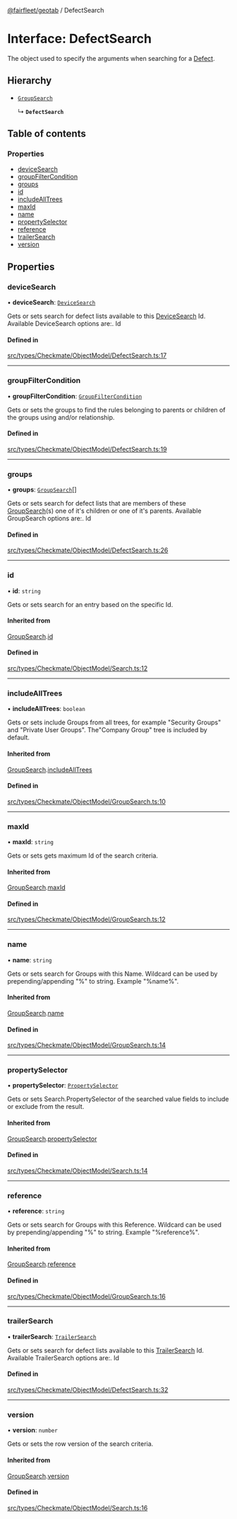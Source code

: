 [@fairfleet/geotab](../README.md) / DefectSearch

# Interface: DefectSearch

The object used to specify the arguments when searching for a [Defect](Defect.md).

## Hierarchy

- [`GroupSearch`](GroupSearch.md)

  ↳ **`DefectSearch`**

## Table of contents

### Properties

- [deviceSearch](DefectSearch.md#devicesearch)
- [groupFilterCondition](DefectSearch.md#groupfiltercondition)
- [groups](DefectSearch.md#groups)
- [id](DefectSearch.md#id)
- [includeAllTrees](DefectSearch.md#includealltrees)
- [maxId](DefectSearch.md#maxid)
- [name](DefectSearch.md#name)
- [propertySelector](DefectSearch.md#propertyselector)
- [reference](DefectSearch.md#reference)
- [trailerSearch](DefectSearch.md#trailersearch)
- [version](DefectSearch.md#version)

## Properties

### deviceSearch

• **deviceSearch**: [`DeviceSearch`](DeviceSearch.md)

Gets or sets search for defect lists available to this [DeviceSearch](DeviceSearch.md) Id.
 Available DeviceSearch options are:.
 <list><item><description>Id</description></item></list>

#### Defined in

[src/types/Checkmate/ObjectModel/DefectSearch.ts:17](https://github.com/fairfleet/geotab/blob/b682f10/src/types/Checkmate/ObjectModel/DefectSearch.ts#L17)

___

### groupFilterCondition

• **groupFilterCondition**: [`GroupFilterCondition`](GroupFilterCondition.md)

Gets or sets the groups to find the rules belonging to parents or children of the groups using and/or relationship.

#### Defined in

[src/types/Checkmate/ObjectModel/DefectSearch.ts:19](https://github.com/fairfleet/geotab/blob/b682f10/src/types/Checkmate/ObjectModel/DefectSearch.ts#L19)

___

### groups

• **groups**: [`GroupSearch`](GroupSearch.md)[]

Gets or sets search for defect lists that are members of these [GroupSearch](GroupSearch.md)(s) one of
 it's children or one of it's parents.
 Available GroupSearch options are:.
 <list><item><description>Id</description></item></list>

#### Defined in

[src/types/Checkmate/ObjectModel/DefectSearch.ts:26](https://github.com/fairfleet/geotab/blob/b682f10/src/types/Checkmate/ObjectModel/DefectSearch.ts#L26)

___

### id

• **id**: `string`

Gets or sets search for an entry based on the specific Id.

#### Inherited from

[GroupSearch](GroupSearch.md).[id](GroupSearch.md#id)

#### Defined in

[src/types/Checkmate/ObjectModel/Search.ts:12](https://github.com/fairfleet/geotab/blob/b682f10/src/types/Checkmate/ObjectModel/Search.ts#L12)

___

### includeAllTrees

• **includeAllTrees**: `boolean`

Gets or sets include Groups from all trees, for example "Security Groups" and "Private User Groups". The"Company Group" tree is included by default.

#### Inherited from

[GroupSearch](GroupSearch.md).[includeAllTrees](GroupSearch.md#includealltrees)

#### Defined in

[src/types/Checkmate/ObjectModel/GroupSearch.ts:10](https://github.com/fairfleet/geotab/blob/b682f10/src/types/Checkmate/ObjectModel/GroupSearch.ts#L10)

___

### maxId

• **maxId**: `string`

Gets or sets gets maximum Id of the search criteria.

#### Inherited from

[GroupSearch](GroupSearch.md).[maxId](GroupSearch.md#maxid)

#### Defined in

[src/types/Checkmate/ObjectModel/GroupSearch.ts:12](https://github.com/fairfleet/geotab/blob/b682f10/src/types/Checkmate/ObjectModel/GroupSearch.ts#L12)

___

### name

• **name**: `string`

Gets or sets search for Groups with this Name. Wildcard can be used by prepending/appending "%" to string. Example "%name%".

#### Inherited from

[GroupSearch](GroupSearch.md).[name](GroupSearch.md#name)

#### Defined in

[src/types/Checkmate/ObjectModel/GroupSearch.ts:14](https://github.com/fairfleet/geotab/blob/b682f10/src/types/Checkmate/ObjectModel/GroupSearch.ts#L14)

___

### propertySelector

• **propertySelector**: [`PropertySelector`](PropertySelector.md)

Gets or sets Search.PropertySelector of the searched value fields to include or exclude from the result.

#### Inherited from

[GroupSearch](GroupSearch.md).[propertySelector](GroupSearch.md#propertyselector)

#### Defined in

[src/types/Checkmate/ObjectModel/Search.ts:14](https://github.com/fairfleet/geotab/blob/b682f10/src/types/Checkmate/ObjectModel/Search.ts#L14)

___

### reference

• **reference**: `string`

Gets or sets search for Groups with this Reference. Wildcard can be used by prepending/appending "%" to string. Example "%reference%".

#### Inherited from

[GroupSearch](GroupSearch.md).[reference](GroupSearch.md#reference)

#### Defined in

[src/types/Checkmate/ObjectModel/GroupSearch.ts:16](https://github.com/fairfleet/geotab/blob/b682f10/src/types/Checkmate/ObjectModel/GroupSearch.ts#L16)

___

### trailerSearch

• **trailerSearch**: [`TrailerSearch`](TrailerSearch.md)

Gets or sets search for defect lists available to this [TrailerSearch](TrailerSearch.md) Id.
 Available TrailerSearch options are:.
 <list><item><description>Id</description></item></list>

#### Defined in

[src/types/Checkmate/ObjectModel/DefectSearch.ts:32](https://github.com/fairfleet/geotab/blob/b682f10/src/types/Checkmate/ObjectModel/DefectSearch.ts#L32)

___

### version

• **version**: `number`

Gets or sets the row version of the search criteria.

#### Inherited from

[GroupSearch](GroupSearch.md).[version](GroupSearch.md#version)

#### Defined in

[src/types/Checkmate/ObjectModel/Search.ts:16](https://github.com/fairfleet/geotab/blob/b682f10/src/types/Checkmate/ObjectModel/Search.ts#L16)
